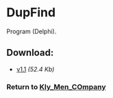 # DupFind

Program (Delphi).

## Download:

- [v1.1](http://klimaleksus.narod.ru/Files/4/DupFind.rar) _(52.4 Kb)_

### Return to [Kly_Men_COmpany](https://github.com/aleksusklim/Kly_Men_COmpany "GitHub: aleksusklim/Kly_Men_COmpany")


